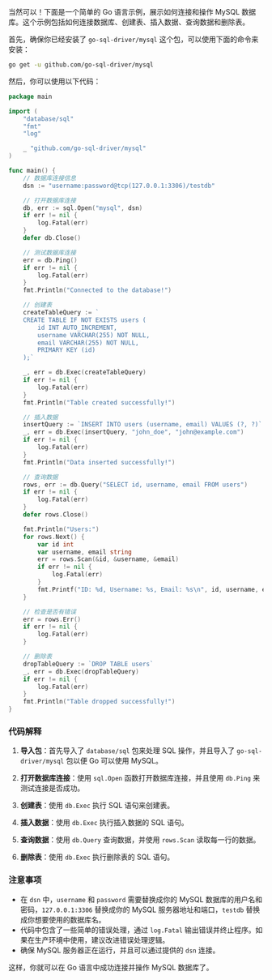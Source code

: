 当然可以！下面是一个简单的 Go 语言示例，展示如何连接和操作 MySQL 数据库。这个示例包括如何连接数据库、创建表、插入数据、查询数据和删除表。

首先，确保你已经安装了 `go-sql-driver/mysql` 这个包，可以使用下面的命令来安装：

```sh
go get -u github.com/go-sql-driver/mysql
```

然后，你可以使用以下代码：

```go
package main

import (
    "database/sql"
    "fmt"
    "log"

    _ "github.com/go-sql-driver/mysql"
)

func main() {
    // 数据库连接信息
    dsn := "username:password@tcp(127.0.0.1:3306)/testdb"

    // 打开数据库连接
    db, err := sql.Open("mysql", dsn)
    if err != nil {
        log.Fatal(err)
    }
    defer db.Close()

    // 测试数据库连接
    err = db.Ping()
    if err != nil {
        log.Fatal(err)
    }
    fmt.Println("Connected to the database!")

    // 创建表
    createTableQuery := `
    CREATE TABLE IF NOT EXISTS users (
        id INT AUTO_INCREMENT,
        username VARCHAR(255) NOT NULL,
        email VARCHAR(255) NOT NULL,
        PRIMARY KEY (id)
    );`

    _, err = db.Exec(createTableQuery)
    if err != nil {
        log.Fatal(err)
    }
    fmt.Println("Table created successfully!")

    // 插入数据
    insertQuery := `INSERT INTO users (username, email) VALUES (?, ?)`
    _, err = db.Exec(insertQuery, "john_doe", "john@example.com")
    if err != nil {
        log.Fatal(err)
    }
    fmt.Println("Data inserted successfully!")

    // 查询数据
    rows, err := db.Query("SELECT id, username, email FROM users")
    if err != nil {
        log.Fatal(err)
    }
    defer rows.Close()

    fmt.Println("Users:")
    for rows.Next() {
        var id int
        var username, email string
        err = rows.Scan(&id, &username, &email)
        if err != nil {
            log.Fatal(err)
        }
        fmt.Printf("ID: %d, Username: %s, Email: %s\n", id, username, email)
    }

    // 检查是否有错误
    err = rows.Err()
    if err != nil {
        log.Fatal(err)
    }

    // 删除表
    dropTableQuery := `DROP TABLE users`
    _, err = db.Exec(dropTableQuery)
    if err != nil {
        log.Fatal(err)
    }
    fmt.Println("Table dropped successfully!")
}
```

### 代码解释

1. **导入包**：首先导入了 `database/sql` 包来处理 SQL 操作，并且导入了 `go-sql-driver/mysql` 包以便 Go 可以使用 MySQL。

2. **打开数据库连接**：使用 `sql.Open` 函数打开数据库连接，并且使用 `db.Ping` 来测试连接是否成功。

3. **创建表**：使用 `db.Exec` 执行 SQL 语句来创建表。

4. **插入数据**：使用 `db.Exec` 执行插入数据的 SQL 语句。

5. **查询数据**：使用 `db.Query` 查询数据，并使用 `rows.Scan` 读取每一行的数据。

6. **删除表**：使用 `db.Exec` 执行删除表的 SQL 语句。

### 注意事项

- 在 `dsn` 中，`username` 和 `password` 需要替换成你的 MySQL 数据库的用户名和密码，`127.0.0.1:3306` 替换成你的 MySQL 服务器地址和端口，`testdb` 替换成你想要使用的数据库名。
- 代码中包含了一些简单的错误处理，通过 `log.Fatal` 输出错误并终止程序。如果在生产环境中使用，建议改进错误处理逻辑。
- 确保 MySQL 服务器正在运行，并且可以通过提供的 `dsn` 连接。

这样，你就可以在 Go 语言中成功连接并操作 MySQL 数据库了。